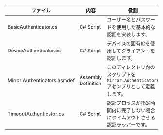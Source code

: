 | ファイル | 内容 | 役割 |
|---|---|---|
| BasicAuthenticator.cs | C# Script | ユーザー名とパスワードを使用した基本的な認証を実装します。 |
| DeviceAuthenticator.cs | C# Script | デバイスの固有IDを使用してクライアントを認証します。 |
| Mirror.Authenticators.asmdef | Assembly Definition | このディレクトリ内のスクリプトを `Mirror.Authenticators` アセンブリとして定義します。 |
| TimeoutAuthenticator.cs | C# Script | 認証プロセスが指定時間内に完了しない場合にタイムアウトさせる認証ラッパーです。 |
